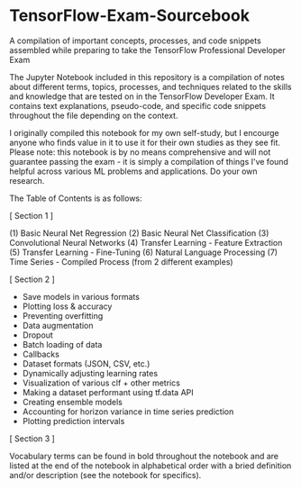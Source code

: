 # TensorFlow-Exam-Sourcebook
A compilation of important concepts, processes, and code snippets assembled while preparing to take the TensorFlow Professional Developer Exam

The Jupyter Notebook included in this repository is a compilation of notes about different terms, topics, processes, and techniques related to the skills and knowledge that are tested on in the TensorFlow Developer Exam. It contains text explanations, pseudo-code, and specific code snippets throughout the file depending on the context.

I originally compiled this notebook for my own self-study, but I encourge anyone who finds value in it to use it for their own studies as they see fit. Please note: this notebook is by no means comprehensive and will not guarantee passing the exam - it is simply a compilation of things I've found helpful across various ML problems and applications. Do your own research.

The Table of Contents is as follows:

[ Section 1 ]

(1) Basic Neural Net Regression
(2) Basic Neural Net Classification
(3) Convolutional Neural Networks
(4) Transfer Learning - Feature Extraction
(5) Transfer Learning - Fine-Tuning
(6) Natural Language Processing
(7) Time Series - Compiled Process (from 2 different examples)

[ Section 2 ]

- Save models in various formats
- Plotting loss & accuracy
- Preventing overfitting
- Data augmentation
- Dropout
- Batch loading of data
- Callbacks
- Dataset formats (JSON, CSV, etc.)
- Dynamically adjusting learning rates
- Visualization of various clf + other metrics
- Making a dataset performant using tf.data API
- Creating ensemble models
- Accounting for horizon variance in time series prediction
- Plotting prediction intervals

[ Section 3 ]

Vocabulary terms can be found in bold throughout the notebook and are listed at the end of the notebook in alphabetical order with a bried definition and/or description (see the notebook for specifics).
